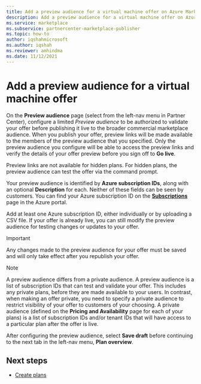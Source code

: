 ```yaml
---
title: Add a preview audience for a virtual machine offer on Azure Marketplace
description: Add a preview audience for a virtual machine offer on Azure Marketplace.
ms.service: marketplace 
ms.subservice: partnercenter-marketplace-publisher
ms.topic: how-to
author: iqshahmicrosoft
ms.author: iqshah
ms.reviewer: amhindma
ms.date: 11/12/2021
---
```


# Add a preview audience for a virtual machine offer

On the **Preview audience** page (select from the left-nav menu in Partner Center), configure a limited *Preview audience* to be authorized to validate your offer before publishing it live to the broader commercial marketplace audience. When you publish your offer, preview links will be made available to the members of the preview audience that you specified. Only the preview audience you configure will be able to access the preview links and verify the details of your offer preview before you sign off to **Go live**.

Preview links are not available for hidden plans. For hidden plans, the preview audience can test the offer via the command prompt.

Your preview audience is identified by **Azure subscription IDs**, along with an optional **Description** for each. Neither of these fields can be seen by customers. You can find your Azure subscription ID on the **[Subscriptions](https://go.microsoft.com/fwlink/?LinkId=2122490)** page in the Azure portal.

Add at least one Azure subscription ID, either individually or by uploading a CSV file. If your offer is already live, you can still modify the preview audience for testing changes or updates to your offer.

> [!IMPORTANT]
> Any changes made to the preview audience for your offer must be saved and will only take effect after you republish your offer.

> [!NOTE]
> A preview audience differs from a private audience. A preview audience is a list of subscription IDs that can test and validate your offer. This includes any private plans, before they are made available to your users. In contrast, when making an offer private, you need to specify a private audience to restrict visibility of your offer to customers of your choosing. A private audience (defined on the **Pricing and Availability** page for each of your plans) is a list of subscription IDs and/or tenant IDs that will have access to a particular plan after the offer is live.

After configuring the preview audience, select **Save draft** before continuing to the next tab in the left-nav menu, **Plan overview**.

## Next steps

- [Create plans](azure-vm-plan-overview.md)

